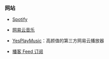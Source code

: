 ### 网站

- [Spotify](https://open.spotify.com/)

- [网易云音乐](https://music.163.com/)

- [YesPlayMusic](https://music.bluepill.one/)：高颜值的第三方网易云播放器

- [播客 Feed 订阅](https://getpodcast.xyz/)